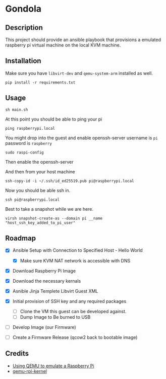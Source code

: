 # Gondola

## Description
This project should provide an ansible playbook that provisions a
emulated raspberry pi virtual machine on the local KVM machine.

## Installation
Make sure you have `libvirt-dev` and `qemu-system-arm` installed as well.

`pip install -r requirements.txt`

## Usage

`sh main.sh`

At this point you should be able to ping your pi

`ping raspberrypi.local`

You might drop into the guest and enable openssh-server username is `pi` password is `raspberry`

`sudo raspi-config`

Then enable the openssh-server

And then from your host machine

``ssh-copy-id -i ~/.ssh/id_ed25519.pub pi@raspberrypi.local``

Now you should be able ssh in.

`ssh pi@raspberrypi.local`

Best to take a snapshot while we are here.

`virsh snapshot-create-as --domain pi __name "host_ssh_key_added_to_pi_user"`


## Roadmap

* [x] Ansible Setup with Connection to Specified Host - Hello World
    * [x] Make sure KVM NAT network is accessible with DNS
* [x] Download Raspberry Pi Image
* [x] Download the necessary kernals
* [x] Asnible Jinja Templete Libvirt Guest XML
* [x] Initial provision of SSH key and any required packages
    * [ ] Clone the VM this guest can be developed against.
    * [ ] Dump Image to Be burned to USB
* [ ] Develop Image (our Firmware)
* [ ] Create a Firmware Release (qcow2 back to bootable image)


## Credits

* [Using QEMU to emulate a Raspberry Pi](https://blog.agchapman.com/using-qemu-to-emulate-a-raspberry-pi/)
* [qemu-rpi-kernel](https://github.com/dhruvvyas90/qemu-rpi-kernel)
